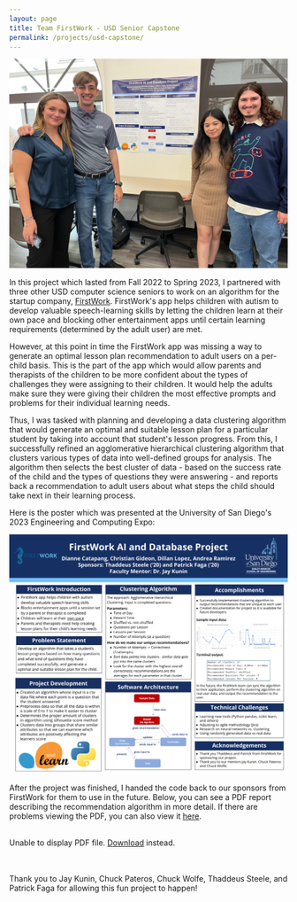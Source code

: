 ```yaml
---
layout: page
title: Team FirstWork - USD Senior Capstone
permalink: /projects/usd-capstone/
---
```


<img src="/docs/assets/senior-project.jpg" alt="A picture of the FirstWork USD Senior Capstone team: Andrea Ramirez, Christian Gideon, Dianne Catapang, and Dillan Lopez."/>

In this project which lasted from Fall 2022 to Spring 2023, I partnered with three other USD computer science seniors to work on an algorithm for the startup company, <a href = "https://firstworkapp.com/" target = "_blank"><u>FirstWork</u></a>. FirstWork's app helps children with autism to develop valuable speech-learning skills by letting the children learn at their own pace and blocking other entertainment apps until certain learning requirements (determined by the adult user) are met.

However, at this point in time the FirstWork app was missing a way to generate an optimal lesson plan recommendation to adult users on a per-child basis. This is the part of the app which would allow parents and therapists of the children to be more confident about the types of challenges they were assigning to their children. It would help the adults make sure they were giving their children the most effective prompts and problems for their individual learning needs.

Thus, I was tasked with planning and developing a data clustering algorithm that would generate an optimal and suitable lesson plan for a particular student by taking into account that student's lesson progress. From this, I successfully refined an agglomerative hierarchical clustering algorithm that clusters various types of data into well-defined groups for analysis. The algorithm then selects the best cluster of data - based on the success rate of the child and the types of questions they were answering - and reports back a recommendation to adult users about what steps the child should take next in their learning process.

Here is the poster which was presented at the University of San Diego's 2023 Engineering and Computing Expo:

<img src="/docs/assets/firstwork_poster.png" alt="A picture of the USD FirstWork Capstone Team's Final Poster which was presented at the 2023 Engineering and Computing Expo."/>


<html>
  <head>
    <title>FirstWork Senior Project One-Pager</title>
  </head>
  <body>
    <p>After the project was finished, I handed the code back to our sponsors from FirstWork for them to use in the future. Below, you can see a PDF report describing the recommendation algorithm in more detail. If there are problems viewing the PDF, you can also view it <a href = "/docs/assets/firstwork_one_pager.pdf" target = "_blank"><u>here</u></a>.<br><br>
    <object data="/docs/assets/firstwork_one_pager.pdf" type="application/pdf" width="100%" height="500px">
      <p>Unable to display PDF file. <a href="/docs/assets/firstwork_one_pager.pdf">Download</a> instead.</p>
    </object>

<br><br>Thank you to Jay Kunin, Chuck Pateros, Chuck Wolfe, Thaddeus Steele, and Patrick Faga for allowing this fun project to happen!
